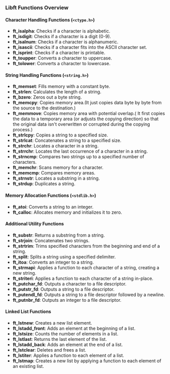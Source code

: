 ### Libft Functions Overview

#### Character Handling Functions (`<ctype.h>`)

- **ft_isalpha**: Checks if a character is alphabetic.
- **ft_isdigit**: Checks if a character is a digit (0-9).
- **ft_isalnum**: Checks if a character is alphanumeric.
- **ft_isascii**: Checks if a character fits into the ASCII character set.
- **ft_isprint**: Checks if a character is printable.
- **ft_toupper**: Converts a character to uppercase.
- **ft_tolower**: Converts a character to lowercase.

#### String Handling Functions (`<string.h>`)

- **ft_memset**: Fills memory with a constant byte.
- **ft_strlen**: Calculates the length of a string.
- **ft_bzero**: Zeros out a byte string.
- **ft_memcpy**: Copies memory area.(It just copies data byte by byte from the source to the destination.)
- **ft_memmove**: Copies memory area with potential overlap.( It first copies the data to a temporary area (or adjusts the copying direction) so that the original data isn't overwritten or corrupted during the copying process.)
- **ft_strlcpy**: Copies a string to a specified size.
- **ft_strlcat**: Concatenates a string to a specified size.
- **ft_strchr**: Locates a character in a string.
- **ft_strrchr**: Locates the last occurrence of a character in a string.
- **ft_strncmp**: Compares two strings up to a specified number of characters.
- **ft_memchr**: Scans memory for a character.
- **ft_memcmp**: Compares memory areas.
- **ft_strnstr**: Locates a substring in a string.
- **ft_strdup**: Duplicates a string.

#### Memory Allocation Functions (`<stdlib.h>`)

- **ft_atoi**: Converts a string to an integer.
- **ft_calloc**: Allocates memory and initializes it to zero.

#### Additional Utility Functions

- **ft_substr**: Returns a substring from a string.
- **ft_strjoin**: Concatenates two strings.
- **ft_strtrim**: Trims specified characters from the beginning and end of a string.
- **ft_split**: Splits a string using a specified delimiter.
- **ft_itoa**: Converts an integer to a string.
- **ft_strmapi**: Applies a function to each character of a string, creating a new string.
- **ft_striteri**: Applies a function to each character of a string in-place.
- **ft_putchar_fd**: Outputs a character to a file descriptor.
- **ft_putstr_fd**: Outputs a string to a file descriptor.
- **ft_putendl_fd**: Outputs a string to a file descriptor followed by a newline.
- **ft_putnbr_fd**: Outputs an integer to a file descriptor.

#### Linked List Functions

- **ft_lstnew**: Creates a new list element.
- **ft_lstadd_front**: Adds an element at the beginning of a list.
- **ft_lstsize**: Counts the number of elements in a list.
- **ft_lstlast**: Returns the last element of the list.
- **ft_lstadd_back**: Adds an element at the end of a list.
- **ft_lstclear**: Deletes and frees a list.
- **ft_lstiter**: Applies a function to each element of a list.
- **ft_lstmap**: Creates a new list by applying a function to each element of an existing list.
